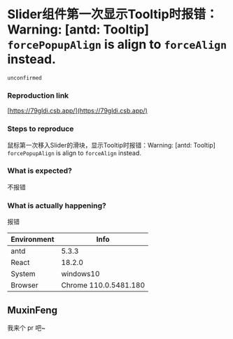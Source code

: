 # Slider组件第一次显示Tooltip时报错： Warning: [antd: Tooltip] `forcePopupAlign` is align to `forceAlign` instead.

`unconfirmed`

### Reproduction link

[https://79gldi.csb.app/](https://79gldi.csb.app/)

### Steps to reproduce

鼠标第一次移入Slider的滑块，显示Tooltip时报错：Warning: [antd: Tooltip] `forcePopupAlign` is align to `forceAlign` instead.

### What is expected?

不报错

### What is actually happening?

报错

| Environment | Info                  |
| ----------- | --------------------- |
| antd        | 5.3.3                 |
| React       | 18.2.0                |
| System      | windows10             |
| Browser     | Chrome 110.0.5481.180 |

<!-- generated by ant-design-issue-helper. DO NOT REMOVE -->

## MuxinFeng

我来个 pr 吧~
